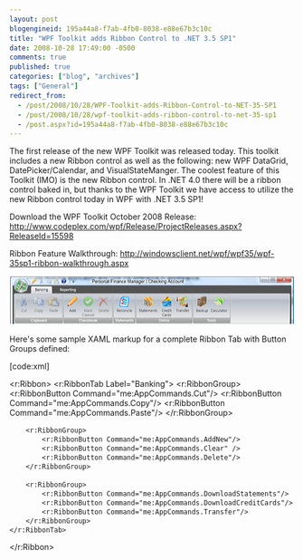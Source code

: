 ```yaml
---
layout: post
blogengineid: 195a44a8-f7ab-4fb0-8038-e88e67b3c10c
title: "WPF Toolkit adds Ribbon Control to .NET 3.5 SP1"
date: 2008-10-28 17:49:00 -0500
comments: true
published: true
categories: ["blog", "archives"]
tags: ["General"]
redirect_from: 
  - /post/2008/10/28/WPF-Toolkit-adds-Ribbon-Control-to-NET-35-SP1
  - /post/2008/10/28/wpf-toolkit-adds-ribbon-control-to-net-35-sp1
  - /post.aspx?id=195a44a8-f7ab-4fb0-8038-e88e67b3c10c
---
```

<!-- more -->

The first release of the new WPF Toolkit was released today. This toolkit includes a new Ribbon control as well as the following: new WPF DataGrid, DatePicker/Calendar, and VisualStateManger. The coolest feature of this Toolkit (IMO) is the new Ribbon control. In .NET 4.0 there will be a ribbon control baked in, but thanks to the WPF Toolkit we have access to utilize the new Ribbon control today in WPF with .NET 3.5 SP1!

Download the WPF Toolkit October 2008 Release: <a href="http://www.codeplex.com/wpf/Release/ProjectReleases.aspx?ReleaseId=15598">http://www.codeplex.com/wpf/Release/ProjectReleases.aspx?ReleaseId=15598</a>

Ribbon Feature Walkthrough: <a href="http://windowsclient.net/wpf/wpf35/wpf-35sp1-ribbon-walkthrough.aspx">http://windowsclient.net/wpf/wpf35/wpf-35sp1-ribbon-walkthrough.aspx</a>

<img src="/files/WPFToolkit_RibbonControl.png" alt="" />

Here's some sample XAML markup for a complete Ribbon Tab with Button Groups defined:

[code:xml]

<r:Ribbon>
    <r:RibbonTab Label="Banking">
        <r:RibbonGroup>
            <r:RibbonButton Command="me:AppCommands.Cut"/>
            <r:RibbonButton Command="me:AppCommands.Copy"/>
            <r:RibbonButton Command="me:AppCommands.Paste"/>
        </r:RibbonGroup>

        <r:RibbonGroup>
            <r:RibbonButton Command="me:AppCommands.AddNew"/>
            <r:RibbonButton Command="me:AppCommands.Clear" />
            <r:RibbonButton Command="me:AppCommands.Delete"/>
        </r:RibbonGroup>

        <r:RibbonGroup>
            <r:RibbonButton Command="me:AppCommands.DownloadStatements"/>
            <r:RibbonButton Command="me:AppCommands.DownloadCreditCards"/>
            <r:RibbonButton Command="me:AppCommands.Transfer"/>
        </r:RibbonGroup>
    </r:RibbonTab>
</r:Ribbon>

```
